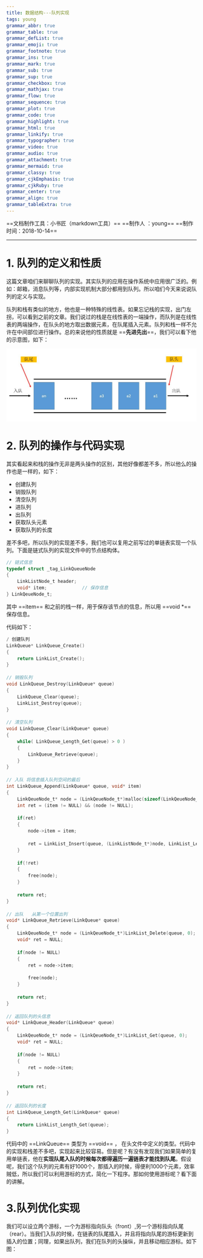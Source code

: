 ```yaml
---
title: 数据结构---队列实现 
tags: young
grammar_abbr: true
grammar_table: true
grammar_defList: true
grammar_emoji: true
grammar_footnote: true
grammar_ins: true
grammar_mark: true
grammar_sub: true
grammar_sup: true
grammar_checkbox: true
grammar_mathjax: true
grammar_flow: true
grammar_sequence: true
grammar_plot: true
grammar_code: true
grammar_highlight: true
grammar_html: true
grammar_linkify: true
grammar_typographer: true
grammar_video: true
grammar_audio: true
grammar_attachment: true
grammar_mermaid: true
grammar_classy: true
grammar_cjkEmphasis: true
grammar_cjkRuby: true
grammar_center: true
grammar_align: true
grammar_tableExtra: true
---
```

==文档制作工具：小书匠（markdown工具）==
==制作人     ：young==
==制作时间：2018-10-14==


----------

# 1. 队列的定义和性质

这篇文章咱们来聊聊队列的实现。其实队列的应用在操作系统中应用很广泛的。例如：邮箱，消息队列等，内部实现机制大部分都用到队列。所以咱们今天来说说队列的定义与实现。

队列和栈有类似的地方，他也是一种特殊的线性表。如果忘记栈的实现，出门左拐，可以看到之前的文章。我们说过的栈是在线性表的一端操作，而队列是在线性表的两端操作，在队头的地方取出数据元素，在队尾插入元素。队列和栈一样不允许在中间部位进行操作。总的来说他的性质就是 ==**先进先出**==，我们可以看下他的示意图，如下：

![队列](./images/介绍.jpg)

# 2. 队列的操作与代码实现

其实看起来和栈的操作无非是两头操作的区别，其他好像都差不多，所以他么的操作也是一样的，如下：

* 创建队列
* 销毁队列
* 清空队列
* 进队列
* 出队列
* 获取队头元素
* 获取队列的长度

差不多吧，所以队列的实现差不多，我们也可以复用之前写过的单链表实现一个队列。下面是链式队列的实现文件中的节点结构体。

``` c
// 链式信息 
typedef struct _tag_LinkQueueNode
{
    LinkListNode_t header;
    void* item;				// 保存信息 
} LinkQeueNode_t;
```
其中 ==item== 和之前的栈一样，用于保存该节点的信息，所以用 ==void *== 保存信息。

代码如下：

``` c
/ 创建队列 
LinkQueue* LinkQueue_Create() 
{
    return LinkList_Create();
}

// 销毁队列 
void LinkQueue_Destroy(LinkQueue* queue)
{
    LinkQueue_Clear(queue);
    LinkList_Destroy(queue);
}

// 清空队列 
void LinkQueue_Clear(LinkQueue* queue) 
{
    while( LinkQueue_Length_Get(queue) > 0 )
    {
        LinkQueue_Retrieve(queue);
    }
}

// 入队 将信息插入队列空间的最后 
int LinkQueue_Append(LinkQueue* queue, void* item) 
{
    LinkQeueNode_t* node = (LinkQeueNode_t*)malloc(sizeof(LinkQeueNode_t));
    int ret = (item != NULL) && (node != NULL);
    
    if(ret)
    {
        node->item = item;
        
        ret = LinkList_Insert(queue, (LinkListNode_t*)node, LinkList_Length_Get(queue));
    }
    
    if(!ret)
    {
        free(node);
    }
    
    return ret;
}

// 出队   从第一个位置出列 
void* LinkQueue_Retrieve(LinkQueue* queue) 
{
    LinkQeueNode_t* node = (LinkQeueNode_t*)LinkList_Delete(queue, 0);
    void* ret = NULL;
    
    if(node != NULL) 
    {
        ret = node->item;
        
        free(node);
    }
    
    return ret;
}

// 返回队列的头信息 
void* LinkQueue_Header(LinkQueue* queue) 
{
    LinkQeueNode_t* node = (LinkQeueNode_t*)LinkList_Get(queue, 0);
    void* ret = NULL;
    
    if(node != NULL)
    {
        ret = node->item;
    }
    
    return ret;
}

// 返回队列的长度 
int LinkQueue_Length_Get(LinkQueue* queue) 
{
    return LinkList_Length_Get(queue);
}
```

代码中的 ==LinkQueue== 类型为 ==void== ， 在头文件中定义的类型。代码中的实现和栈差不多吧，实现起来比较容易。但是呢？有没有发现我们如果简单的复用单链表，他在**实现队尾入队的时候每次都得遍历一遍链表才能找到队尾**。假设呢，我们这个队列的元素有好1000个，那插入的时候，得便利1000个元素，效率贼低，所以我们可以利用游标的方式，简化一下程序。那如何使用游标呢？看下面的讲解。

# 3.队列优化实现

我们可以设立两个游标，一个为游标指向队头（front）,另一个游标指向队尾（rear）。当我们入队的时候，在链表的队尾插入，并且将指向队尾的游标更新到插入的位置；同理，如果出队列，我们在队列的头操纵，并且移动相应游标。如下图：









































